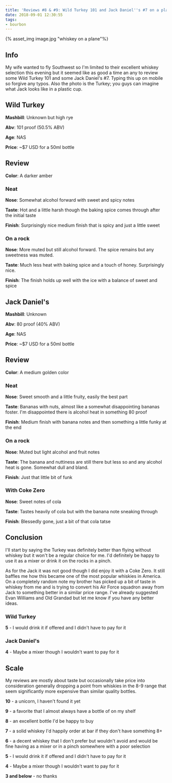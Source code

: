 ```yaml
---
title: 'Reviews #8 & #9: Wild Turkey 101 and Jack Daniel''s #7 on a plane'
date: 2018-09-01 12:30:55
tags: 
- bourbon 
---
```


{% asset_img image.jpg "whiskey on a plane"%}

## Info
My wife wanted to fly Southwest so I'm limited to their excellent whiskey selection this evening but it seemed like as good a time an any to review some Wild Turkey 101 and some Jack Daniel's #7. Typing this up on mobile so forgive any typos. Also the photo is the Turkey; you guys can imagine what Jack looks like in a plastic cup.

## Wild Turkey 

**Mashbill**: Unknown but high rye

**Abv**: 101 proof (50.5% ABV)

**Age**: NAS

**Price**: ~$7 USD for a 50ml bottle

## Review

**Color**: A darker amber

### Neat

**Nose**: Somewhat alcohol forward with sweet and spicy notes

**Taste**: Hot and a little harsh though the baking spice comes through after the initial taste

**Finish**: Surprisingly nice medium finish that is spicy and just a little sweet

### On a rock

**Nose**: More muted but still alcohol forward. The spice remains but any sweetness was muted.

**Taste**: Much less heat with baking spice and a touch of honey. Surprisingly nice.

**Finish**: The finish holds up well with the ice with a balance of sweet and spice


## Jack Daniel's

**Mashbill**: Unknown

**Abv**: 80 proof (40% ABV)

**Age**: NAS

**Price**: ~$7 USD for a 50ml bottle

## Review

**Color**: A medium golden color

### Neat

**Nose**: Sweet smooth and a little fruity, easily the best part

**Taste**: Bananas with nuts, almost like a somewhat disappointing bananas foster. I'm disappointed there is alcohol heat in something 80 proof

**Finish**: Medium finish with banana notes and then something a little funky at the end

### On a rock

**Nose**: Muted but light alcohol and fruit notes

**Taste**: The banana and nuttiness are still there but less so and any alcohol heat is gone. Somewhat dull and bland.

**Finish**: Just that little bit of funk

### With Coke Zero

**Nose**:  Sweet notes of cola

**Taste**: Tastes heavily of cola but with the banana note sneaking through

**Finish**: Blessedly gone, just a bit of that cola tatse

## Conclusion

I'll start by saying the Turkey was definitely better than flying without whiskey but it won't be a regular choice for me. I'd definitely be happy to use it as a mixer or drink it on the rocks in a pinch.


As for the Jack it was not good though I did enjoy it with a Coke Zero. It still baffles me how this became one of the most popular whiskies in America. On a completely random note my brother has picked up a bit of taste in whiskey from me and is trying to convert his Air Force squadron away from Jack to something better in a similar price range. I've already suggested Evan Williams and Old Grandad but let me know if you have any better ideas.


### Wild Turkey
**5** - I would drink it if offered and I didn't have to pay for it

### Jack Daniel's
**4** - Maybe a mixer though I wouldn't want to pay for it

## Scale
My reviews are mostly about taste but occasionally take price into consideration generally dropping a point from whiskies in the 8-9 range that seem significantly more expensive than similar quality bottles.

**10** - a unicorn, I haven't found it yet

**9** - a favorite that I almost always have a bottle of on my shelf

**8** - an excellent bottle I'd be happy to buy

**7** - a solid whiskey I'd happily order at bar if they don't have something 8+

**6** - a decent whiskey that I don't prefer but wouldn't avoid and would be fine having as a mixer or in a pinch somewhere with a poor selection

**5** - I would drink it if offered and I didn't have to pay for it

**4** - Maybe a mixer though I wouldn't want to pay for it

**3 and below** - no thanks 